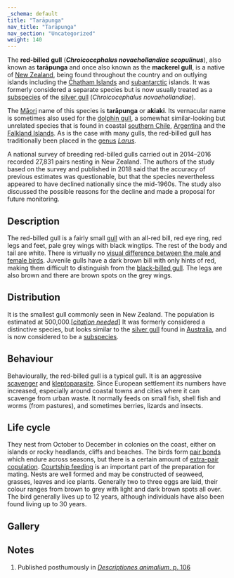 ```yaml
---
_schema: default
title: "Tarāpunga"
nav_title: "Tarāpunga"
nav_section: "Uncategorized"
weight: 140
---
```

                                   



 

The **red-billed gull** (_**Chroicocephalus novaehollandiae scopulinus**_), also known as **tarāpunga** and once also known as the **mackerel gull**, is a native of [New Zealand](https://en.wikipedia.org/wiki/New_Zealand), being found throughout the country and on outlying islands including the [Chatham Islands](https://en.wikipedia.org/wiki/Chatham_Islands) and [subantarctic](https://en.wikipedia.org/wiki/Subantarctic) islands. It was formerly considered a separate species but is now usually treated as a [subspecies](https://en.wikipedia.org/wiki/Subspecies) of the [silver gull](https://en.wikipedia.org/wiki/Silver_gull) (_Chroicocephalus novaehollandiae_).

The [Māori](https://en.wikipedia.org/wiki/M%C4%81ori_language) name of this species is **tarāpunga** or **akiaki**. Its vernacular name is sometimes also used for the [dolphin gull](https://en.wikipedia.org/wiki/Dolphin_gull), a somewhat similar-looking but unrelated species that is found in coastal [southern Chile](https://en.wikipedia.org/wiki/Southern_Chile), [Argentina](https://en.wikipedia.org/wiki/Argentina) and the [Falkland Islands](https://en.wikipedia.org/wiki/Falkland_Islands). As is the case with many gulls, the red-billed gull has traditionally been placed in the [genus](https://en.wikipedia.org/wiki/Genus) _[Larus](https://en.wikipedia.org/wiki/Larus)_.

A national survey of breeding red-billed gulls carried out in 2014–2016 recorded 27,831 pairs nesting in New Zealand. The authors of the study based on the survey and published in 2018 said that the accuracy of previous estimates was questionable, but that the species nevertheless appeared to have declined nationally since the mid-1960s. The study also discussed the possible reasons for the decline and made a proposal for future monitoring.

Description
---------------

The red-billed gull is a fairly small [gull](https://en.wikipedia.org/wiki/Gull) with an all-red bill, red eye ring, red legs and feet, pale grey wings with black wingtips. The rest of the body and tail are white. There is virtually no [visual difference between the male and female birds](https://en.wikipedia.org/wiki/Sexual_dimorphism). Juvenile gulls have a dark brown bill with only hints of red, making them difficult to distinguish from the [black-billed gull](https://en.wikipedia.org/wiki/Black-billed_gull). The legs are also brown and there are brown spots on the grey wings.

Distribution
----------------

It is the smallest gull commonly seen in New Zealand. The population is estimated at 500,000.\[_[citation needed](https://en.wikipedia.org/wiki/Wikipedia:Citation_needed)_\] It was formerly considered a distinctive species, but looks similar to the [silver gull](https://en.wikipedia.org/wiki/Silver_gull) found in [Australia](https://en.wikipedia.org/wiki/Australia), and is now considered to be a [subspecies](https://en.wikipedia.org/wiki/Subspecies).

Behaviour
-------------

Behaviourally, the red-billed gull is a typical gull. It is an aggressive [scavenger](https://en.wikipedia.org/wiki/Scavenger) and [kleptoparasite](https://en.wikipedia.org/wiki/Kleptoparasitism). Since European settlement its numbers have increased, especially around coastal towns and cities where it can scavenge from urban waste. It normally feeds on small fish, shell fish and worms (from pastures), and sometimes berries, lizards and insects.

Life cycle
--------------

They nest from October to December in colonies on the coast, either on islands or rocky headlands, cliffs and beaches. The birds form [pair bonds](https://en.wikipedia.org/wiki/Pair_bond) which endure across seasons, but there is a certain amount of [extra-pair copulation](https://en.wikipedia.org/wiki/Extra-pair_copulation). [Courtship feeding](https://en.wikipedia.org/wiki/Courtship_feeding) is an important part of the preparation for mating. Nests are well formed and may be constructed of seaweed, grasses, leaves and ice plants. Generally two to three eggs are laid, their colour ranges from brown to grey with light and dark brown spots all over. The bird generally lives up to 12 years, although individuals have also been found living up to 30 years.

Gallery
-----------

Notes
---------

1.   Published posthumously in [_Descriptiones animalium_, p. 106](https://www.biodiversitylibrary.org/item/129805#page/128/mode/1up)

